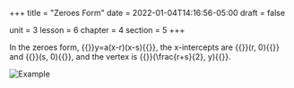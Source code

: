 +++
title = "Zeroes Form"
date = 2022-01-04T14:16:56-05:00
draft = false

unit = 3
lesson = 6
chapter = 4
section = 5
+++

In the zeroes form, {{<mi>}}y=a(x-r)(x-s){{</mi>}},
the x-intercepts are {{<mi>}}(r, 0){{</mi>}} and {{<mi>}}(s, 0){{</mi>}},
and the vertex is {{<mi>}}(\frac{r+s}{2}, y){{</mi>}}.

![Example](../zero-eg.png)
